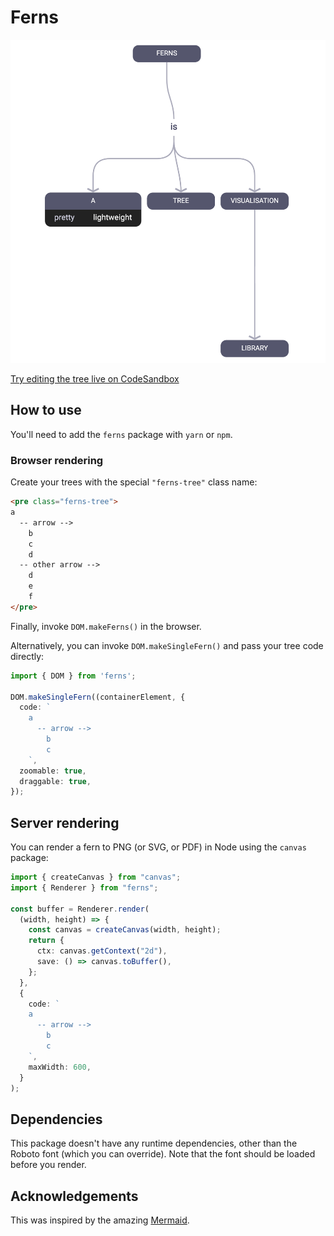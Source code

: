 # Ferns

[![Screenshot](https://github.com/fwouts/ferns/raw/master/screenshot.png)](https://codesandbox.io/s/competent-resonance-hoeeu?file=/index.html)

[Try editing the tree live on CodeSandbox](https://codesandbox.io/s/competent-resonance-hoeeu?file=/index.html)

## How to use

You'll need to add the `ferns` package with `yarn` or `npm`.

### Browser rendering

Create your trees with the special `"ferns-tree"` class name:

```html
<pre class="ferns-tree">
a
  -- arrow -->
    b
    c
    d
  -- other arrow -->
    d
    e
    f
</pre>
```

Finally, invoke `DOM.makeFerns()` in the browser.

Alternatively, you can invoke `DOM.makeSingleFern()` and pass your tree code directly:

```typescript
import { DOM } from 'ferns';

DOM.makeSingleFern((containerElement, {
  code: `
    a
      -- arrow -->
        b
        c
    `,
  zoomable: true,
  draggable: true,
});
```

## Server rendering

You can render a fern to PNG (or SVG, or PDF) in Node using the `canvas` package:

```typescript
import { createCanvas } from "canvas";
import { Renderer } from "ferns";

const buffer = Renderer.render(
  (width, height) => {
    const canvas = createCanvas(width, height);
    return {
      ctx: canvas.getContext("2d"),
      save: () => canvas.toBuffer(),
    };
  },
  {
    code: `
    a
      -- arrow -->
        b
        c
    `,
    maxWidth: 600,
  }
);
```

## Dependencies

This package doesn't have any runtime dependencies, other than the Roboto font (which you can override). Note that the font should be loaded before you render.

## Acknowledgements

This was inspired by the amazing [Mermaid](https://mermaid-js.github.io/mermaid/).
